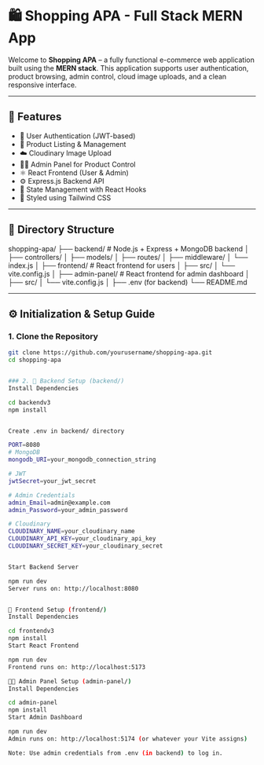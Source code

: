 # 🛍️ Shopping APA - Full Stack MERN App

Welcome to **Shopping APA** – a fully functional e-commerce web application built using the **MERN stack**. This application supports user authentication, product browsing, admin control, cloud image uploads, and a clean responsive interface.

---

## 🚀 Features

- 🔐 User Authentication (JWT-based)
- 🛒 Product Listing & Management
- ☁️ Cloudinary Image Upload
- 🧑‍💼 Admin Panel for Product Control
- ⚛️ React Frontend (User & Admin)
- ⚙️ Express.js Backend API
- 🧠 State Management with React Hooks
- 💅 Styled using Tailwind CSS

---

## 📁 Directory Structure

shopping-apa/
├── backend/ # Node.js + Express + MongoDB backend
│ ├── controllers/
│ ├── models/
│ ├── routes/
│ ├── middleware/
│ └── index.js
│
├── frontend/ # React frontend for users
│ ├── src/
│ └── vite.config.js
│
├── admin-panel/ # React frontend for admin dashboard
│ ├── src/
│ └── vite.config.js
│
├── .env (for backend)
└── README.md



---

## ⚙️ Initialization & Setup Guide

### 1. Clone the Repository

```bash
git clone https://github.com/yourusername/shopping-apa.git
cd shopping-apa


### 2. 🔧 Backend Setup (backend/)
Install Dependencies

cd backendv3
npm install


Create .env in backend/ directory

PORT=8080
# MongoDB
mongodb_URI=your_mongodb_connection_string

# JWT
jwtSecret=your_jwt_secret

# Admin Credentials
admin_Email=admin@example.com
admin_Password=your_admin_password

# Cloudinary
CLOUDINARY_NAME=your_cloudinary_name
CLOUDINARY_API_KEY=your_cloudinary_api_key
CLOUDINARY_SECRET_KEY=your_cloudinary_secret


Start Backend Server

npm run dev
Server runs on: http://localhost:8080


🎨 Frontend Setup (frontend/)
Install Dependencies

cd frontendv3
npm install
Start React Frontend

npm run dev
Frontend runs on: http://localhost:5173

🧑‍💼 Admin Panel Setup (admin-panel/)
Install Dependencies

cd admin-panel
npm install
Start Admin Dashboard

npm run dev
Admin runs on: http://localhost:5174 (or whatever your Vite assigns)

Note: Use admin credentials from .env (in backend) to log in.
